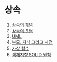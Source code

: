 # 상속

  1. [상속의 개념](https://github.com/Nighthom/Files/tree/main/Study/C%2B%2B/Class/%EC%83%81%EC%86%8D/%EC%83%81%EC%86%8D%EC%9D%98%20%EA%B0%9C%EB%85%90)
  2. [상속의 문법](https://github.com/Nighthom/Files/tree/main/Study/C%2B%2B/Class/%EC%83%81%EC%86%8D/%EC%83%81%EC%86%8D%EC%9D%98%20%EB%AC%B8%EB%B2%95)
  3. [UML](https://github.com/Nighthom/Files/tree/main/Study/C%2B%2B/Class/%EC%83%81%EC%86%8D/UML)
  4. [부모, 자식 그리고 시점](https://github.com/Nighthom/Files/tree/main/Study/C%2B%2B/Class/%EC%83%81%EC%86%8D/%EB%B6%80%EB%AA%A8%2C%20%EC%9E%90%EC%8B%9D%20%EA%B7%B8%EB%A6%AC%EA%B3%A0%20%EC%8B%9C%EC%A0%90)
  5. [가상 함수]()
  6. [객체지향 SOLID 원칙]()

